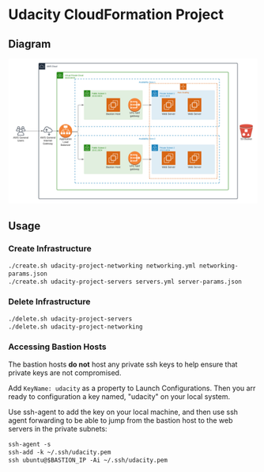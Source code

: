 # Udacity CloudFormation Project

## Diagram
![diagram](network-diagram.png)

## Usage
### Create Infrastructure
```
./create.sh udacity-project-networking networking.yml networking-params.json
./create.sh udacity-project-servers servers.yml server-params.json
```

### Delete Infrastructure
```
./delete.sh udacity-project-servers
./delete.sh udacity-project-networking
```

### Accessing Bastion Hosts
The bastion hosts __do not__ host any private ssh keys to help ensure that 
private keys are not compromised. 

Add `KeyName: udacity` as a property to Launch Configurations. Then you arr
ready to configuration a key named, "udacity" on your local system.

Use ssh-agent to add the key on your local machine, and then use ssh agent
forwarding to be able to jump from the bastion host to the web servers
in the private subnets:
```
ssh-agent -s
ssh-add -k ~/.ssh/udacity.pem
ssh ubuntu@$BASTION_IP -Ai ~/.ssh/udacity.pem
```

